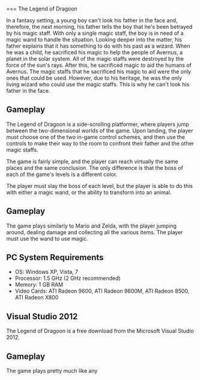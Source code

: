 
===
The Legend of Dragoon

In a fantasy setting, a young boy can't look his father in the face and, therefore, the next morning, his father tells the boy that he's been betrayed by his magic staff. With only a single magic staff, the boy is in need of a magic wand to handle the situation. Looking deeper into the matter, his father explains that it has something to do with his past as a wizard. When he was a child, he sacrificed his magic to help the people of Avernus, a planet in the solar system. All of the magic staffs were destroyed by the force of the sun's rays. After this, he sacrificed magic to aid the humans of Avernus. The magic staffs that he sacrificed his magic to aid were the only ones that could be used. However, due to his heritage, he was the only living wizard who could use the magic staffs. This is why he can't look his father in the face.

## Gameplay

The Legend of Dragoon is a side-scrolling platformer, where players jump between the two-dimensional worlds of the game. Upon landing, the player must choose one of the two in-game control schemes, and then use the controls to make their way to the room to confront their father and the other magic staffs.

The game is fairly simple, and the player can reach virtually the same places and the same conclusion. The only difference is that the boss of each of the game's levels is a different color.

The player must slay the boss of each level, but the player is able to do this with either a magic wand, or the ability to transform into an animal.

## Gameplay

The game plays similarly to Mario and Zelda, with the player jumping around, dealing damage and collecting all the various items. The player must use the wand to use magic.

## PC System Requirements

*   OS: Windows XP, Vista, 7
*   Processor: 1.5 GHz (2 GHz recommended)
*   Memory: 1 GB RAM
*   Video Cards: ATI Radeon 9600, ATI Radeon 9600M, ATI Radeon 8500, ATI Radeon X800

## Visual Studio 2012

The Legend of Dragoon is a free download from the Microsoft Visual Studio 2012.

## Gameplay

The game plays pretty much like any
